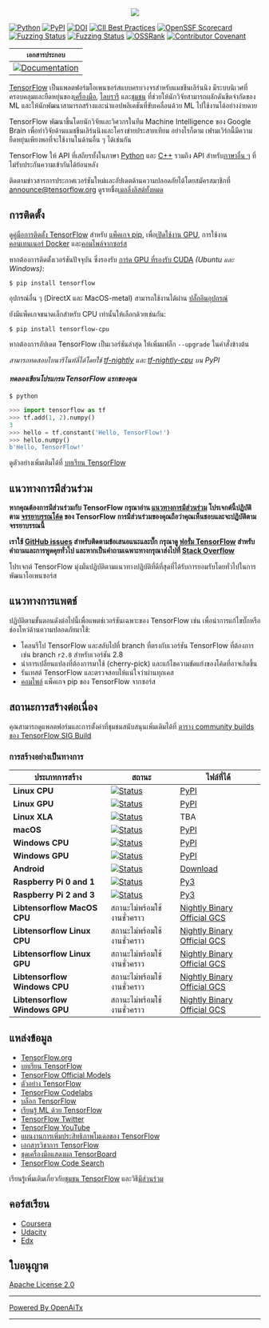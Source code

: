 <div align="center">
  <img src="https://www.tensorflow.org/images/tf_logo_horizontal.png">
</div>

[![Python](https://img.shields.io/pypi/pyversions/tensorflow.svg)](https://badge.fury.io/py/tensorflow)
[![PyPI](https://badge.fury.io/py/tensorflow.svg)](https://badge.fury.io/py/tensorflow)
[![DOI](https://zenodo.org/badge/DOI/10.5281/zenodo.4724125.svg)](https://doi.org/10.5281/zenodo.4724125)
[![CII Best Practices](https://bestpractices.coreinfrastructure.org/projects/1486/badge)](https://bestpractices.coreinfrastructure.org/projects/1486)
[![OpenSSF Scorecard](https://api.securityscorecards.dev/projects/github.com/tensorflow/tensorflow/badge)](https://securityscorecards.dev/viewer/?uri=github.com/tensorflow/tensorflow)
[![Fuzzing Status](https://oss-fuzz-build-logs.storage.googleapis.com/badges/tensorflow.svg)](https://bugs.chromium.org/p/oss-fuzz/issues/list?sort=-opened&can=1&q=proj:tensorflow)
[![Fuzzing Status](https://oss-fuzz-build-logs.storage.googleapis.com/badges/tensorflow-py.svg)](https://bugs.chromium.org/p/oss-fuzz/issues/list?sort=-opened&can=1&q=proj:tensorflow-py)
[![OSSRank](https://shields.io/endpoint?url=https://ossrank.com/shield/44)](https://ossrank.com/p/44)
[![Contributor Covenant](https://img.shields.io/badge/Contributor%20Covenant-v1.4%20adopted-ff69b4.svg)](CODE_OF_CONDUCT.md)

**`เอกสารประกอบ`** |
------------------- |
[![Documentation](https://img.shields.io/badge/api-reference-blue.svg)](https://www.tensorflow.org/api_docs/) |

[TensorFlow](https://www.tensorflow.org/) เป็นแพลตฟอร์มโอเพนซอร์สแบบครบวงจรสำหรับแมชชีนเลิร์นนิง มีระบบนิเวศที่ครอบคลุมและยืดหยุ่นของ[เครื่องมือ](https://www.tensorflow.org/resources/tools), [ไลบรารี](https://www.tensorflow.org/resources/libraries-extensions) และ[ชุมชน](https://www.tensorflow.org/community) ที่ช่วยให้นักวิจัยสามารถผลักดันขีดจำกัดของ ML และให้นักพัฒนาสามารถสร้างและนำแอปพลิเคชันที่ขับเคลื่อนด้วย ML ไปใช้งานได้อย่างง่ายดาย

TensorFlow พัฒนาขึ้นโดยนักวิจัยและวิศวกรในทีม Machine Intelligence ของ Google Brain เพื่อทำวิจัยด้านแมชชีนเลิร์นนิงและโครงข่ายประสาทเทียม อย่างไรก็ตาม เฟรมเวิร์กนี้มีความยืดหยุ่นเพียงพอที่จะใช้งานในด้านอื่น ๆ ได้เช่นกัน

TensorFlow ให้ API ที่เสถียรทั้งในภาษา [Python](https://www.tensorflow.org/api_docs/python) และ [C++](https://www.tensorflow.org/api_docs/cc) รวมถึง API สำหรับ[ภาษาอื่น ๆ](https://www.tensorflow.org/api_docs) ที่ไม่รับประกันความเข้ากันได้ย้อนหลัง

ติดตามข่าวสารการประกาศเวอร์ชันใหม่และอัปเดตด้านความปลอดภัยได้โดยสมัครสมาชิกที่
[announce@tensorflow.org](https://groups.google.com/a/tensorflow.org/forum/#!forum/announce)
ดูรายชื่อ[เมลลิ่งลิสต์ทั้งหมด](https://www.tensorflow.org/community/forums)

## การติดตั้ง

ดู[คู่มือการติดตั้ง TensorFlow](https://www.tensorflow.org/install) สำหรับ
[แพ็คเกจ pip](https://www.tensorflow.org/install/pip), เพื่อ[เปิดใช้งาน GPU](https://www.tensorflow.org/install/gpu), การใช้งาน[คอนเทนเนอร์ Docker](https://www.tensorflow.org/install/docker) และ[คอมไพล์จากซอร์ส](https://www.tensorflow.org/install/source)

หากต้องการติดตั้งเวอร์ชันปัจจุบัน ซึ่งรองรับ
[การ์ด GPU ที่รองรับ CUDA](https://www.tensorflow.org/install/gpu) *(Ubuntu และ Windows)*:

```
$ pip install tensorflow
```

อุปกรณ์อื่น ๆ (DirectX และ MacOS-metal) สามารถใช้งานได้ผ่าน
[ปลั๊กอินอุปกรณ์](https://www.tensorflow.org/install/gpu_plugins#available_devices)

ยังมีแพ็คเกจขนาดเล็กสำหรับ CPU เท่านั้นให้เลือกด้วยเช่นกัน:

```
$ pip install tensorflow-cpu
```

หากต้องการอัปเดต TensorFlow เป็นเวอร์ชันล่าสุด ให้เพิ่มแฟล็ก `--upgrade` ในคำสั่งข้างต้น

*สามารถทดสอบไบนารีไนท์ลี่ได้โดยใช้
[tf-nightly](https://pypi.python.org/pypi/tf-nightly) และ
[tf-nightly-cpu](https://pypi.python.org/pypi/tf-nightly-cpu) บน PyPI*

#### *ทดลองเขียนโปรแกรม TensorFlow แรกของคุณ*

```shell
$ python
```

```python
>>> import tensorflow as tf
>>> tf.add(1, 2).numpy()
3
>>> hello = tf.constant('Hello, TensorFlow!')
>>> hello.numpy()
b'Hello, TensorFlow!'
```

ดูตัวอย่างเพิ่มเติมได้ที่
[บทเรียน TensorFlow](https://www.tensorflow.org/tutorials/)

## แนวทางการมีส่วนร่วม

**หากคุณต้องการมีส่วนร่วมกับ TensorFlow กรุณาอ่าน
[แนวทางการมีส่วนร่วม](CONTRIBUTING.md) โปรเจกต์นี้ปฏิบัติตาม
[จรรยาบรรณโค้ด](CODE_OF_CONDUCT.md) ของ TensorFlow การมีส่วนร่วมของคุณถือว่าคุณเห็นชอบและจะปฏิบัติตามจรรยาบรรณนี้**

**เราใช้ [GitHub issues](https://github.com/tensorflow/tensorflow/issues) สำหรับติดตามข้อเสนอแนะและบั๊ก กรุณาดู
[ฟอรั่ม TensorFlow](https://discuss.tensorflow.org/) สำหรับคำถามและการพูดคุยทั่วไป และหากเป็นคำถามเฉพาะทางกรุณาส่งไปที่
[Stack Overflow](https://stackoverflow.com/questions/tagged/tensorflow)**

โปรเจกต์ TensorFlow มุ่งมั่นปฏิบัติตามแนวทางปฏิบัติที่ดีที่สุดที่ได้รับการยอมรับโดยทั่วไปในการพัฒนาโอเพนซอร์ส

## แนวทางการแพตช์

ปฏิบัติตามขั้นตอนดังต่อไปนี้เพื่อแพตช์เวอร์ชันเฉพาะของ TensorFlow เช่น เพื่อนำการแก้ไขบั๊กหรือช่องโหว่ด้านความปลอดภัยมาใช้:

*   โคลนรีโป TensorFlow และสลับไปที่ branch ที่ตรงกับเวอร์ชัน TensorFlow ที่ต้องการ เช่น branch `r2.8` สำหรับเวอร์ชัน 2.8
*   นำการเปลี่ยนแปลงที่ต้องการมาใช้ (cherry-pick) และแก้ไขความขัดแย้งของโค้ดที่อาจเกิดขึ้น
*   รันเทสต์ TensorFlow และตรวจสอบให้แน่ใจว่าผ่านทุกเคส
*   [คอมไพล์](https://www.tensorflow.org/install/source) แพ็คเกจ pip ของ TensorFlow จากซอร์ส

## สถานะการสร้างต่อเนื่อง

คุณสามารถดูแพลตฟอร์มและการตั้งค่าที่ชุมชนสนับสนุนเพิ่มเติมได้ที่
[ตาราง community builds ของ TensorFlow SIG Build](https://github.com/tensorflow/build#community-supported-tensorflow-builds)

### การสร้างอย่างเป็นทางการ

ประเภทการสร้าง                | สถานะ                                                                                                                                                                               | ไฟล์ที่ได้
----------------------------- | ------------------------------------------------------------------------------------------------------------------------------------------------------------------------------------ | ---------
**Linux CPU**                 | [![Status](https://storage.googleapis.com/tensorflow-kokoro-build-badges/ubuntu-cc.svg)](https://storage.googleapis.com/tensorflow-kokoro-build-badges/ubuntu-cc.html)              | [PyPI](https://pypi.org/project/tf-nightly/)
**Linux GPU**                 | [![Status](https://storage.googleapis.com/tensorflow-kokoro-build-badges/ubuntu-gpu-py3.svg)](https://storage.googleapis.com/tensorflow-kokoro-build-badges/ubuntu-gpu-py3.html)      | [PyPI](https://pypi.org/project/tf-nightly-gpu/)
**Linux XLA**                 | [![Status](https://storage.googleapis.com/tensorflow-kokoro-build-badges/ubuntu-xla.svg)](https://storage.googleapis.com/tensorflow-kokoro-build-badges/ubuntu-xla.html)              | TBA
**macOS**                     | [![Status](https://storage.googleapis.com/tensorflow-kokoro-build-badges/macos-py2-cc.svg)](https://storage.googleapis.com/tensorflow-kokoro-build-badges/macos-py2-cc.html)          | [PyPI](https://pypi.org/project/tf-nightly/)
**Windows CPU**               | [![Status](https://storage.googleapis.com/tensorflow-kokoro-build-badges/windows-cpu.svg)](https://storage.googleapis.com/tensorflow-kokoro-build-badges/windows-cpu.html)            | [PyPI](https://pypi.org/project/tf-nightly/)
**Windows GPU**               | [![Status](https://storage.googleapis.com/tensorflow-kokoro-build-badges/windows-gpu.svg)](https://storage.googleapis.com/tensorflow-kokoro-build-badges/windows-gpu.html)            | [PyPI](https://pypi.org/project/tf-nightly-gpu/)
**Android**                   | [![Status](https://storage.googleapis.com/tensorflow-kokoro-build-badges/android.svg)](https://storage.googleapis.com/tensorflow-kokoro-build-badges/android.html)                    | [Download](https://bintray.com/google/tensorflow/tensorflow/_latestVersion)
**Raspberry Pi 0 and 1**      | [![Status](https://storage.googleapis.com/tensorflow-kokoro-build-badges/rpi01-py3.svg)](https://storage.googleapis.com/tensorflow-kokoro-build-badges/rpi01-py3.html)              | [Py3](https://storage.googleapis.com/tensorflow-nightly/tensorflow-1.10.0-cp34-none-linux_armv6l.whl)
**Raspberry Pi 2 and 3**      | [![Status](https://storage.googleapis.com/tensorflow-kokoro-build-badges/rpi23-py3.svg)](https://storage.googleapis.com/tensorflow-kokoro-build-badges/rpi23-py3.html)              | [Py3](https://storage.googleapis.com/tensorflow-nightly/tensorflow-1.10.0-cp34-none-linux_armv7l.whl)
**Libtensorflow MacOS CPU**   | สถานะไม่พร้อมใช้งานชั่วคราว                                                                                                                                            | [Nightly Binary](https://storage.googleapis.com/libtensorflow-nightly/prod/tensorflow/release/macos/latest/macos_cpu_libtensorflow_binaries.tar.gz) [Official GCS](https://storage.googleapis.com/tensorflow/)
**Libtensorflow Linux CPU**   | สถานะไม่พร้อมใช้งานชั่วคราว                                                                                                                                            | [Nightly Binary](https://storage.googleapis.com/libtensorflow-nightly/prod/tensorflow/release/ubuntu_16/latest/cpu/ubuntu_cpu_libtensorflow_binaries.tar.gz) [Official GCS](https://storage.googleapis.com/tensorflow/)
**Libtensorflow Linux GPU**   | สถานะไม่พร้อมใช้งานชั่วคราว                                                                                                                                            | [Nightly Binary](https://storage.googleapis.com/libtensorflow-nightly/prod/tensorflow/release/ubuntu_16/latest/gpu/ubuntu_gpu_libtensorflow_binaries.tar.gz) [Official GCS](https://storage.googleapis.com/tensorflow/)
**Libtensorflow Windows CPU** | สถานะไม่พร้อมใช้งานชั่วคราว                                                                                                                                            | [Nightly Binary](https://storage.googleapis.com/libtensorflow-nightly/prod/tensorflow/release/windows/latest/cpu/windows_cpu_libtensorflow_binaries.tar.gz) [Official GCS](https://storage.googleapis.com/tensorflow/)
**Libtensorflow Windows GPU** | สถานะไม่พร้อมใช้งานชั่วคราว                                                                                                                                            | [Nightly Binary](https://storage.googleapis.com/libtensorflow-nightly/prod/tensorflow/release/windows/latest/gpu/windows_gpu_libtensorflow_binaries.tar.gz) [Official GCS](https://storage.googleapis.com/tensorflow/)

## แหล่งข้อมูล

*   [TensorFlow.org](https://www.tensorflow.org)
*   [บทเรียน TensorFlow](https://www.tensorflow.org/tutorials/)
*   [TensorFlow Official Models](https://github.com/tensorflow/models/tree/master/official)
*   [ตัวอย่าง TensorFlow](https://github.com/tensorflow/examples)
*   [TensorFlow Codelabs](https://codelabs.developers.google.com/?cat=TensorFlow)
*   [บล็อก TensorFlow](https://blog.tensorflow.org)
*   [เรียนรู้ ML ด้วย TensorFlow](https://www.tensorflow.org/resources/learn-ml)
*   [TensorFlow Twitter](https://twitter.com/tensorflow)
*   [TensorFlow YouTube](https://www.youtube.com/channel/UC0rqucBdTuFTjJiefW5t-IQ)
*   [แผนงานการเพิ่มประสิทธิภาพโมเดลของ TensorFlow](https://www.tensorflow.org/model_optimization/guide/roadmap)
*   [เอกสารวิชาการ TensorFlow](https://www.tensorflow.org/about/bib)
*   [ชุดเครื่องมือแสดงผล TensorBoard](https://github.com/tensorflow/tensorboard)
*   [TensorFlow Code Search](https://cs.opensource.google/tensorflow/tensorflow)

เรียนรู้เพิ่มเติมเกี่ยวกับ[ชุมชน TensorFlow](https://www.tensorflow.org/community) และวิธี[มีส่วนร่วม](https://www.tensorflow.org/community/contribute)

## คอร์สเรียน

* [Coursera](https://www.coursera.org/search?query=TensorFlow)
* [Udacity](https://www.udacity.com/courses/all?search=TensorFlow)
* [Edx](https://www.edx.org/search?q=TensorFlow)

## ใบอนุญาต

[Apache License 2.0](LICENSE)

---

[Powered By OpenAiTx](https://github.com/OpenAiTx/OpenAiTx)

---